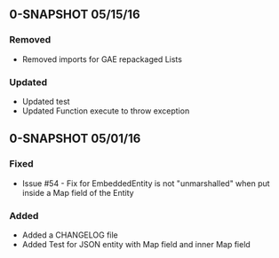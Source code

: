 ## 0-SNAPSHOT 05/15/16

### Removed
- Removed imports for GAE repackaged Lists

### Updated
- Updated test
- Updated Function execute to throw exception

## 0-SNAPSHOT 05/01/16

### Fixed
- Issue #54 - Fix for EmbeddedEntity is not "unmarshalled" when put inside a Map field of the Entity

### Added 
- Added a CHANGELOG file
- Added Test for JSON entity with Map field and inner Map field
